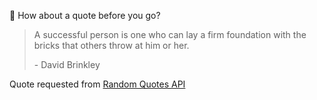 📣 How about a quote before you go?

> A successful person is one who can lay a firm foundation with the bricks that others throw at him or her.
>
> <p>- David Brinkley</p>

Quote requested from [Random Quotes API](https://github.com/lukePeavey/quotable)
